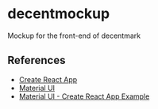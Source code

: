 # decentmockup
Mockup for the front-end of decentmark

## References
- [Create React App](https://github.com/facebookincubator/create-react-app/blob/master/packages/react-scripts/template/README.md)
- [Material UI](https://material-ui.com/)
- [Material UI - Create React App Example](https://github.com/mui-org/material-ui/tree/master/examples/create-react-app)
